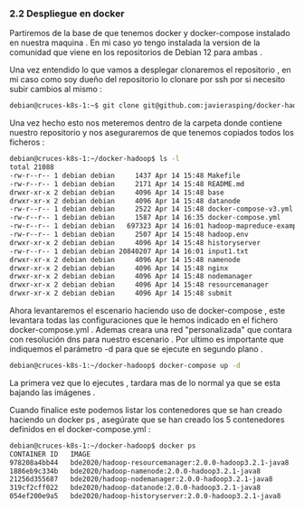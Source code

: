 ### 2.2 Despliegue en docker

Partiremos de la base de que tenemos docker y docker-compose instalado en nuestra maquina . En mi caso yo tengo instalada la version de la comunidad que viene en los repositorios de Debian 12 para ambas .

Una vez entendido lo que vamos a desplegar clonaremos el repositorio , en mi caso como soy dueño del repositorio lo clonare por ssh por si necesito subir cambios al mismo :

```bash
debian@cruces-k8s-1:~$ git clone git@github.com:javierasping/docker-hadoop.git
```

Una vez hecho esto nos meteremos dentro de la carpeta donde contiene nuestro repositorio y nos aseguraremos de que tenemos copiados todos los ficheros :

```bash
debian@cruces-k8s-1:~/docker-hadoop$ ls -l 
total 21088
-rw-r--r-- 1 debian debian     1437 Apr 14 15:48 Makefile
-rw-r--r-- 1 debian debian     2171 Apr 14 15:48 README.md
drwxr-xr-x 2 debian debian     4096 Apr 14 15:48 base
drwxr-xr-x 2 debian debian     4096 Apr 14 15:48 datanode
-rw-r--r-- 1 debian debian     2522 Apr 14 15:48 docker-compose-v3.yml
-rw-r--r-- 1 debian debian     1587 Apr 14 16:35 docker-compose.yml
-rw-r--r-- 1 debian debian   697323 Apr 14 16:01 hadoop-mapreduce-examples-2.7.1-sources.jar
-rw-r--r-- 1 debian debian     2507 Apr 14 15:48 hadoop.env
drwxr-xr-x 2 debian debian     4096 Apr 14 15:48 historyserver
-rw-r--r-- 1 debian debian 20840207 Apr 14 16:01 input1.txt 
drwxr-xr-x 2 debian debian     4096 Apr 14 15:48 namenode
drwxr-xr-x 2 debian debian     4096 Apr 14 15:48 nginx
drwxr-xr-x 2 debian debian     4096 Apr 14 15:48 nodemanager
drwxr-xr-x 2 debian debian     4096 Apr 14 15:48 resourcemanager
drwxr-xr-x 2 debian debian     4096 Apr 14 15:48 submit
```

Ahora levantaremos el escenario haciendo uso de docker-compose , este levantara todas las configuraciones que le hemos indicado en el fichero docker-compose.yml . Ademas creara una red "personalizada" que contara con resolución dns para nuestro escenario . Por ultimo es importante que indiquemos el parámetro -d para que se ejecute en segundo plano .

```bash
debian@cruces-k8s-1:~/docker-hadoop$ docker-compose up -d 
```

La primera vez que lo ejecutes , tardara mas de lo normal ya que se esta bajando las imágenes .

Cuando finalice este podemos listar los contenedores que se han creado haciendo un docker ps , asegúrate que se han creado los 5 contenedores definidos en el docker-compose.yml :

```bash
debian@cruces-k8s-1:~/docker-hadoop$ docker ps
CONTAINER ID   IMAGE                                                    COMMAND                  CREATED             STATUS                    PORTS                                                                                  NAMES
978208a4bb44   bde2020/hadoop-resourcemanager:2.0.0-hadoop3.2.1-java8   "/entrypoint.sh /run…"   About an hour ago   Up 2 hours (healthy)   0.0.0.0:8088->8088/tcp, :::8088->8088/tcp                                              resourcemanager
1886eb9c334b   bde2020/hadoop-namenode:2.0.0-hadoop3.2.1-java8          "/entrypoint.sh /run…"   2 hours ago         Up 2 hours (healthy)      0.0.0.0:9000->9000/tcp, :::9000->9000/tcp, 0.0.0.0:9870->9870/tcp, :::9870->9870/tcp   namenode
21256d355687   bde2020/hadoop-nodemanager:2.0.0-hadoop3.2.1-java8       "/entrypoint.sh /run…"   2 hours ago         Up 2 hours (healthy)      8042/tcp                                                                               nodemanager
319cf2cff022   bde2020/hadoop-datanode:2.0.0-hadoop3.2.1-java8          "/entrypoint.sh /run…"   2 hours ago         Up 2 hours (healthy)      9864/tcp                                                                               datanode
054ef200e9a5   bde2020/hadoop-historyserver:2.0.0-hadoop3.2.1-java8     "/entrypoint.sh /run…"   2 hours ago         Up 2 hours (healthy)      8188/tcp                                                                               historyserver

```


 